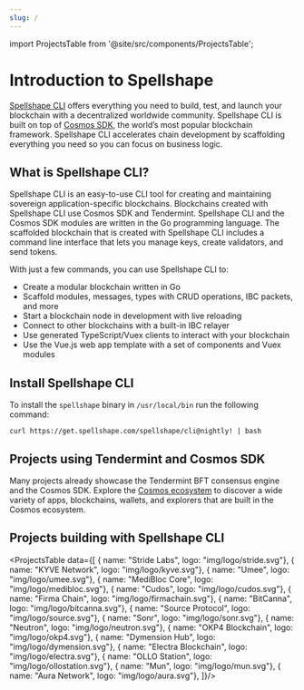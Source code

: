 ```yaml
---
slug: /
---
```


import ProjectsTable from '@site/src/components/ProjectsTable';

# Introduction to Spellshape

[Spellshape CLI](https://github.com/spellshape/cli) offers everything you need to build, test, and launch your blockchain with a
decentralized worldwide community. Spellshape CLI is built on top of [Cosmos SDK](https://docs.cosmos.network), the world’s
most popular blockchain framework. Spellshape CLI accelerates chain development by scaffolding everything you need so you
can focus on business logic.

## What is Spellshape CLI?

Spellshape CLI is an easy-to-use CLI tool for creating and maintaining sovereign application-specific blockchains.
Blockchains created with Spellshape CLI use Cosmos SDK and Tendermint. Spellshape CLI and the Cosmos SDK modules are written in
the Go programming language. The scaffolded blockchain that is created with Spellshape CLI includes a command line interface
that lets you manage keys, create validators, and send tokens.

With just a few commands, you can use Spellshape CLI to:

- Create a modular blockchain written in Go
- Scaffold modules, messages, types with CRUD operations, IBC packets, and more
- Start a blockchain node in development with live reloading
- Connect to other blockchains with a built-in IBC relayer
- Use generated TypeScript/Vuex clients to interact with your blockchain
- Use the Vue.js web app template with a set of components and Vuex modules

## Install Spellshape CLI

To install the `spellshape` binary in `/usr/local/bin` run the following command:

```
curl https://get.spellshape.com/spellshape/cli@nightly! | bash
```

## Projects using Tendermint and Cosmos SDK

Many projects already showcase the Tendermint BFT consensus engine and the Cosmos SDK. Explore
the [Cosmos ecosystem](https://cosmos.network/ecosystem/apps) to discover a wide variety of apps, blockchains, wallets,
and explorers that are built in the Cosmos ecosystem.

## Projects building with Spellshape CLI

<ProjectsTable data={[
  { name: "Stride Labs", logo: "img/logo/stride.svg"},
  { name: "KYVE Network", logo: "img/logo/kyve.svg"},
  { name: "Umee", logo: "img/logo/umee.svg"},
  { name: "MediBloc Core", logo: "img/logo/medibloc.svg"},
  { name: "Cudos", logo: "img/logo/cudos.svg"},
  { name: "Firma Chain", logo: "img/logo/firmachain.svg"},
  { name: "BitCanna", logo: "img/logo/bitcanna.svg"},
  { name: "Source Protocol", logo: "img/logo/source.svg"},
  { name: "Sonr", logo: "img/logo/sonr.svg"},
  { name: "Neutron", logo: "img/logo/neutron.svg"},
  { name: "OKP4 Blockchain", logo: "img/logo/okp4.svg"},
  { name: "Dymension Hub", logo: "img/logo/dymension.svg"},
  { name: "Electra Blockchain", logo: "img/logo/electra.svg"},
  { name: "OLLO Station", logo: "img/logo/ollostation.svg"},
  { name: "Mun", logo: "img/logo/mun.svg"},
  { name: "Aura Network", logo: "img/logo/aura.svg"},
]}/>